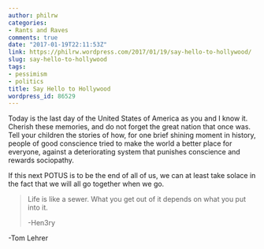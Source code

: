 ```yaml
---
author: philrw
categories:
- Rants and Raves
comments: true
date: "2017-01-19T22:11:53Z"
link: https://philrw.wordpress.com/2017/01/19/say-hello-to-hollywood/
slug: say-hello-to-hollywood
tags:
- pessimism
- politics
title: Say Hello to Hollywood
wordpress_id: 86529
---
```


Today is the last day of the United States of America as you and I know it. Cherish these memories, and do not forget the great nation that once was. Tell your children the stories of how, for one brief shining moment in history, people of good conscience tried to make the world a better place for everyone, against a deteriorating system that punishes conscience and rewards sociopathy.

If this next POTUS is to be the end of all of us, we can at least take solace in the fact that we will all go together when we go.


<blockquote>Life is like a sewer. What you get out of it depends on what you put into it.

-Hen3ry</blockquote>


-Tom Lehrer
